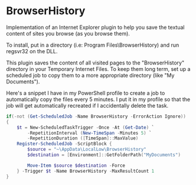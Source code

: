 # BrowserHistory
Implementation of an Internet Explorer plugin to help you save the textual content of sites you browse (as you browse them).

To install, put in a directory (i.e: Program Files\BrowserHistory) and run regsvr32 on the DLL.

This plugin saves the content of all visited pages to the "BrowserHistory" directory in your Temporary Internet Files. To
keep them long term, set up a scheduled job to copy them to a more appropriate directory (like "My Documents").

Here's a snippet I have in my PowerShell profile to create a job to automatically copy the files every 5 minutes.
I put it in my profile so that the job will get automatically recreated if I accidentally delete the task.

```powershell
if(-not (Get-ScheduledJob -Name BrowserHistory -ErrorAction Ignore))
{
	$t = New-ScheduledTaskTrigger -Once -At (Get-Date) `
		-RepetitionInterval (New-TimeSpan -Minutes 5) `
		-RepetitionDuration ([TimeSpan]::MaxValue)
	Register-ScheduledJob -ScriptBlock {
		$source = "~\AppData\LocalLow\BrowserHistory"
		$destination = [Environment]::GetFolderPath("MyDocuments")

		Move-Item $source $destination -Force
	} -Trigger $t -Name BrowserHistory -MaxResultCount 1
}
```